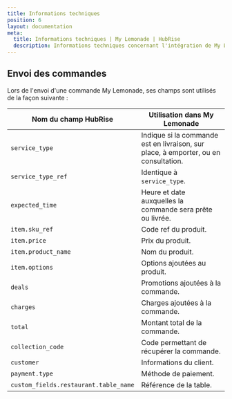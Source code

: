 ```yaml
---
title: Informations techniques
position: 6
layout: documentation
meta:
  title: Informations techniques | My Lemonade | HubRise
  description: Informations techniques concernant l'intégration de My Lemonade à HubRise. Connectez vos applications à HubRise avec facilité et synchronisez vos données.
---
```


## Envoi des commandes

Lors de l'envoi d'une commande My Lemonade, ses champs sont utilisés de la façon suivante :

| Nom du champ HubRise                  | Utilisation dans My Lemonade                                                        |
| ------------------------------------- | ----------------------------------------------------------------------------------- |
| `service_type`                        | Indique si la commande est en livraison, sur place, à emporter, ou en consultation. |
| `service_type_ref`                    | Identique à `service_type`.                                                         |
| `expected_time`                       | Heure et date auxquelles la commande sera prête ou livrée.                          |
| `item.sku_ref`                        | Code ref du produit.                                                                |
| `item.price`                          | Prix du produit.                                                                    |
| `item.product_name`                   | Nom du produit.                                                                     |
| `item.options`                        | Options ajoutées au produit.                                                        |
| `deals`                               | Promotions ajoutées à la commande.                                                  |
| `charges`                             | Charges ajoutées à la commande.                                                     |
| `total`                               | Montant total de la commande.                                                       |
| `collection_code`                     | Code permettant de récupérer la commande.                                           |
| `customer`                            | Informations du client.                                                             |
| `payment.type`                        | Méthode de paiement.                                                                |
| `custom_fields.restaurant.table_name` | Référence de la table.                                                              |
